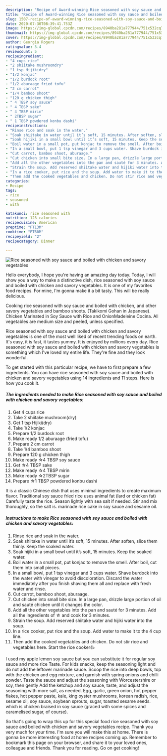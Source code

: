 ```yaml
---
description: "Recipe of Award-winning Rice seasoned with soy sauce and boiled with chicken and savory vegetables"
title: "Recipe of Award-winning Rice seasoned with soy sauce and boiled with chicken and savory vegetables"
slug: 1507-recipe-of-award-winning-rice-seasoned-with-soy-sauce-and-boiled-with-chicken-and-savory-vegetables
date: 2020-07-30T08:39:41.753Z
image: https://img-global.cpcdn.com/recipes/8940ba281a777944/751x532cq70/rice-seasoned-with-soy-sauce-and-boiled-with-chicken-and-savory-vegetables-recipe-main-photo.jpg
thumbnail: https://img-global.cpcdn.com/recipes/8940ba281a777944/751x532cq70/rice-seasoned-with-soy-sauce-and-boiled-with-chicken-and-savory-vegetables-recipe-main-photo.jpg
cover: https://img-global.cpcdn.com/recipes/8940ba281a777944/751x532cq70/rice-seasoned-with-soy-sauce-and-boiled-with-chicken-and-savory-vegetables-recipe-main-photo.jpg
author: Georgia Rogers
ratingvalue: 3.4
reviewcount: 5
recipeingredient:
- "4 cups rice"
- "2 shiitake mushroomdry"
- "1 tsp Hijikidry"
- "1/2 konjac"
- "1/2 burdock root"
- "1/2 aburaage fried tofu"
- "2 cm carrot"
- "1/4 bamboo shoot"
- "120 g chicken thigh"
- " 4 TBSP soy sauce"
- " 4 TBSP sake"
- " 4 TBSP mirin"
- " 2TBSP sugar"
- " 1 TBSP powdered konbu dashi"
recipeinstructions:
- "Rinse rice and soak in the water."
- "Soak shiitake in water until it’s soft, 15 minutes. After soften, slice them thinly. Keep the soaked water."
- "Soak hijiki in a small bowl until it’s soft, 15 minutes. Keep the soaked water."
- "Boil water in a small pot, put konjac to remove the smell. After boil, cut them into small pieces."
- "In a small bowl, put 1 tsp vinegar and 3 cups water. Shave burdock into the water with vinegar to avoid discoloration. Discard the water immediately after you finish shaving them all and replace with fresh water and rinse."
- "Cut carrot, bamboo shoot, aburaage."
- "Cut chicken into small bite size. In a large pan, drizzle large portion of oil and sauté chicken until it changes the color."
- "Add all the other vegetables into the pan and sauté for 3 minutes. Add all the ingredients of ☆ and cook for 3 minutes."
- "Strain the soup. Add reserved shiitake water and hijiki water into the soup."
- "In a rice cooker, put rice and the soup. Add water to make it to the 4 cup line."
- "Then add the cooked vegetables and chicken. Do not stir rice and vegetables here. Start the rice cooker👍"
categories:
- Recipe
tags:
- rice
- seasoned
- with

katakunci: rice seasoned with 
nutrition: 123 calories
recipecuisine: American
preptime: "PT13M"
cooktime: "PT60M"
recipeyield: "2"
recipecategory: Dinner

---
```



![Rice seasoned with soy sauce and boiled with chicken and savory vegetables](https://img-global.cpcdn.com/recipes/8940ba281a777944/751x532cq70/rice-seasoned-with-soy-sauce-and-boiled-with-chicken-and-savory-vegetables-recipe-main-photo.jpg)

Hello everybody, I hope you're having an amazing day today. Today, I will show you a way to make a distinctive dish, rice seasoned with soy sauce and boiled with chicken and savory vegetables. It is one of my favorites food recipes. For mine, I'm gonna make it a bit tasty. This will be really delicious.

Cooking rice seasoned with soy sauce and boiled with chicken, and other savory vegetables and bamboo shoots. (Takikomi Gohan in Japanese). Chicken Marinated in Soy Sauce with Rice and OnionMadeleine Cocina. All vegetables are medium size and peeled, unless specified.

Rice seasoned with soy sauce and boiled with chicken and savory vegetables is one of the most well liked of recent trending foods on earth. It's easy, it is fast, it tastes yummy. It is enjoyed by millions every day. Rice seasoned with soy sauce and boiled with chicken and savory vegetables is something which I've loved my entire life. They're fine and they look wonderful.


To get started with this particular recipe, we have to first prepare a few ingredients. You can have rice seasoned with soy sauce and boiled with chicken and savory vegetables using 14 ingredients and 11 steps. Here is how you cook it.

<!--inarticleads1-->

##### The ingredients needed to make Rice seasoned with soy sauce and boiled with chicken and savory vegetables:

1. Get 4 cups rice
1. Take 2 shiitake mushroom(dry)
1. Get 1 tsp Hijiki(dry)
1. Take 1/2 konjac
1. Prepare 1/2 burdock root
1. Make ready 1/2 aburaage (fried tofu)
1. Prepare 2 cm carrot
1. Take 1/4 bamboo shoot
1. Prepare 120 g chicken thigh
1. Make ready  ☆4 TBSP soy sauce
1. Get  ☆4 TBSP sake
1. Make ready  ☆4 TBSP mirin
1. Make ready  ☆2TBSP sugar
1. Prepare  ☆1 TBSP powdered konbu dashi


It is a classic Chinese dish that uses minimal ingredients to create maximum flavor. Traditional soy sauce fried rice uses animal fat (lard or chicken fat) Carefully taste the rice. Season lightly with sea salt if needed. Stir and mix thoroughly, so the salt is. marinade rice cake in soy sauce and sesame oil. 

<!--inarticleads2-->

##### Instructions to make Rice seasoned with soy sauce and boiled with chicken and savory vegetables:

1. Rinse rice and soak in the water.
1. Soak shiitake in water until it’s soft, 15 minutes. After soften, slice them thinly. Keep the soaked water.
1. Soak hijiki in a small bowl until it’s soft, 15 minutes. Keep the soaked water.
1. Boil water in a small pot, put konjac to remove the smell. After boil, cut them into small pieces.
1. In a small bowl, put 1 tsp vinegar and 3 cups water. Shave burdock into the water with vinegar to avoid discoloration. Discard the water immediately after you finish shaving them all and replace with fresh water and rinse.
1. Cut carrot, bamboo shoot, aburaage.
1. Cut chicken into small bite size. In a large pan, drizzle large portion of oil and sauté chicken until it changes the color.
1. Add all the other vegetables into the pan and sauté for 3 minutes. Add all the ingredients of ☆ and cook for 3 minutes.
1. Strain the soup. Add reserved shiitake water and hijiki water into the soup.
1. In a rice cooker, put rice and the soup. Add water to make it to the 4 cup line.
1. Then add the cooked vegetables and chicken. Do not stir rice and vegetables here. Start the rice cooker👍


I used my apple lemon soy sauce but you can substitute it for regular soy sauce and more rice Taste. For kids snacks, keep the seasoning light and do not add the leftover marinade sauce. Scoop the rice into deep bowls, top with the chicken and egg mixture, and garnish with spring onions and chilli powder. Taste the sauce and adjust the seasoning with Worcestershire or soy, then gently Add the ketchup and soy sauce, taste, and adjust the seasoning with more salt, as needed. Egg, garlic, green onion, hot pepper flakes, hot pepper paste, kale, king oyster mushrooms, korean radish, rice, sesame oil, soy sauce, soybean sprouts, sugar, toasted sesame seeds. which is chicken braised in soy sauce (graced with some spices and caramelised sugar, of course). 

So that's going to wrap this up for this special food rice seasoned with soy sauce and boiled with chicken and savory vegetables recipe. Thank you very much for your time. I'm sure you will make this at home. There is gonna be more interesting food at home recipes coming up. Remember to bookmark this page on your browser, and share it to your loved ones, colleague and friends. Thank you for reading. Go on get cooking!
